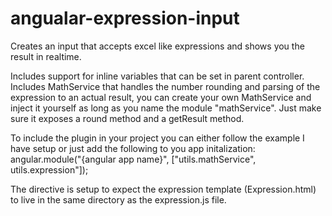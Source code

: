 # angualar-expression-input
Creates an input that accepts excel like expressions and shows you the result in realtime.  

Includes support for inline variables that can be set in parent controller.
Includes MathService that handles the number rounding and parsing of the expression to an actual result, you can create your own MathService and inject it yourself as long as you name the module "mathService".  Just make sure it exposes a round method and a getResult method.

To include the plugin in your project you can either follow the example I have setup or just add the following to you app initalization:
angular.module("{angular app name}", ["utils.mathService", utils.expression"]);

The directive is setup to expect the expression template (Expression.html) to live in the same directory as the expression.js file.
